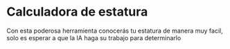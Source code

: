 <h1>Calculadora de estatura</h1>
<p>Con esta poderosa herramienta conocerás tu estatura de manera muy facil, solo es esperar a que la IA haga su trabajo para determinarlo</p>
